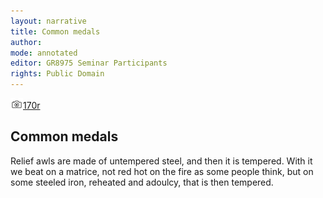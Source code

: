 ```yaml
---
layout: narrative
title: Common medals
author:
mode: annotated
editor: GR8975 Seminar Participants
rights: Public Domain
---
```


 <a href="http://gallica.bnf.fr/ark:/12148/btv1b10500001g/f345.image"><img src="../assets/photo-icon.png" alt="folio images" style="display:inline-block; margin-bottom:-3px;">170r</a><br/> 
## Common medals

 
Relief awls are made of untempered steel, and then it is tempered. With it we beat on a matrice, not red hot on the fire as some people think, but on some steeled iron, reheated and adoulcy, that is then tempered.
 